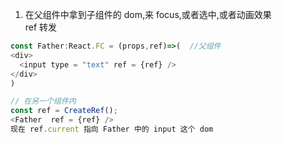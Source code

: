 1. 在父组件中拿到子组件的 dom,来 focus,或者选中,或者动画效果   
  ref 转发  

```js
const Father:React.FC = (props,ref)=>(  //父组件
<div>
  <input type = "text" ref = {ref} />
</div>
)

// 在另一个组件内
const ref = CreateRef();
<Father  ref = {ref} />
现在 ref.current 指向 Father 中的 input 这个 dom  
```
  
  

